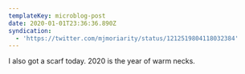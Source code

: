 ```yaml
---
templateKey: microblog-post
date: 2020-01-01T23:36:36.890Z
syndication:
  - 'https://twitter.com/mjmoriarity/status/1212519804118032384'
---
```


I also got a scarf today. 2020 is the year of warm necks.
